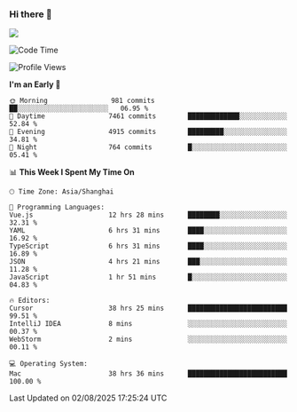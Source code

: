 ### Hi there 👋

<!--
**JJAYCHEN1e/jjaychen1e** is a ✨ _special_ ✨ repository because its `README.md` (this file) appears on your GitHub profile.

Here are some ideas to get you started:

- 🔭 I’m currently working on ...
- 🌱 I’m currently learning ...
- 👯 I’m looking to collaborate on ...
- 🤔 I’m looking for help with ...
- 💬 Ask me about ...
- 📫 How to reach me: ...
- 😄 Pronouns: ...
- ⚡ Fun fact: ...
-->

[![](https://github-readme-stats.vercel.app/api?username=jjaychen1e&show_icons=true)](https://github.com/jjaychen1e/github-readme-stats?count_private=true)

<!--START_SECTION:waka-->
![Code Time](http://img.shields.io/badge/Code%20Time-2%2C204%20hrs%2037%20mins-blue)

![Profile Views](http://img.shields.io/badge/Profile%20Views-0-blue)

**I'm an Early 🐤** 

```text
🌞 Morning                981 commits         ██░░░░░░░░░░░░░░░░░░░░░░░   06.95 % 
🌆 Daytime                7461 commits        █████████████░░░░░░░░░░░░   52.84 % 
🌃 Evening                4915 commits        █████████░░░░░░░░░░░░░░░░   34.81 % 
🌙 Night                  764 commits         █░░░░░░░░░░░░░░░░░░░░░░░░   05.41 % 
```


📊 **This Week I Spent My Time On** 

```text
🕑︎ Time Zone: Asia/Shanghai

💬 Programming Languages: 
Vue.js                   12 hrs 28 mins      ████████░░░░░░░░░░░░░░░░░   32.31 % 
YAML                     6 hrs 31 mins       ████░░░░░░░░░░░░░░░░░░░░░   16.92 % 
TypeScript               6 hrs 31 mins       ████░░░░░░░░░░░░░░░░░░░░░   16.89 % 
JSON                     4 hrs 21 mins       ███░░░░░░░░░░░░░░░░░░░░░░   11.28 % 
JavaScript               1 hr 51 mins        █░░░░░░░░░░░░░░░░░░░░░░░░   04.83 % 

🔥 Editors: 
Cursor                   38 hrs 25 mins      █████████████████████████   99.51 % 
IntelliJ IDEA            8 mins              ░░░░░░░░░░░░░░░░░░░░░░░░░   00.37 % 
WebStorm                 2 mins              ░░░░░░░░░░░░░░░░░░░░░░░░░   00.11 % 

💻 Operating System: 
Mac                      38 hrs 36 mins      █████████████████████████   100.00 % 
```


 Last Updated on 02/08/2025 17:25:24 UTC
<!--END_SECTION:waka-->

